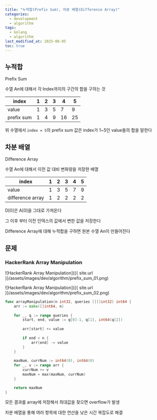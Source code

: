 ```yaml
---
title: "누적합(Prefix Sum), 차분 배열(Difference Array)"
categories:
  - development
  - algorithm
tags:
  - Golang
  - algorithm
last_modified_at: 2025-08-05
toc: true
---
```


## 누적합

Prefix Sum

수열 An에 대해서 각 Index까지의 구간의 합을 구하는 것

|index|1|2|3|4|5|
|-|-|-|-|-|-|
|value|1|3|5|7|9|
|prefix sum|1|4|9|16|25|

위 수열에서 `index = 5`의 prefix sum 값은 index가 1~5인 value들의 합을 말한다

## 차분 배열

Difference Array

수열 An에 대해서 이전 값 대비 변화량을 저장한 배열

|index|1|2|3|4|5|
|-|-|-|-|-|-|
|value|1|3|5|7|9|
|difference array|1|2|2|2|2|

D[0]은 A[0]을 그대로 가져온다

그 이후 부터 이전 인덱스의 값에서 변한 값을 저장한다

Difference Array에 대해 누적합을 구하면 원본 수열 An이 만들어진다

## 문제

### HackerRank Array Manipulation

![HackerRank Array Manipulation]({{ site.url }}/assets/images/dev/algorithm/prefix_sum_01.png)

![HackerRank Array Manipulation]({{ site.url }}/assets/images/dev/algorithm/prefix_sum_02.png)

```go
func arrayManipulation(n int32, queries [][]int32) int64 {
    arr := make([]int64, n)
    
    for _, q := range queries {
        start, end, value := q[0]-1, q[1], int64(q[2])
        
        arr[start] += value
        
        if end < n {
            arr[end] -= value
        }
    }
    
    maxNum, currNum := int64(0), int64(0)
    for _, v := range arr {
        currNum += v
        maxNum = max(maxNum, currNum)                
    }

    return maxNum
}
```

모든 결과를 array에 저장해서 최대값을 찾으면 overflow가 발생

차분 배열을 통해 여러 항목에 대한 연산을 낮은 시간 복잡도로 해결
